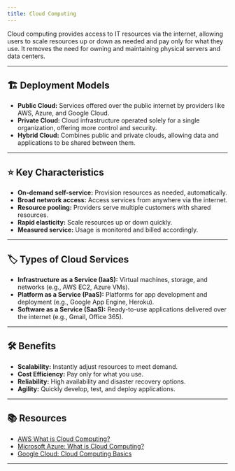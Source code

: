 ```yaml
---
title: Cloud Computing
---
```


Cloud computing provides access to IT resources via the internet, allowing users to scale resources up or down as needed and pay only for what they use. It removes the need for owning and maintaining physical servers and data centers.

---

## 🏗️ Deployment Models

- **Public Cloud:** Services offered over the public internet by providers like AWS, Azure, and Google Cloud.
- **Private Cloud:** Cloud infrastructure operated solely for a single organization, offering more control and security.
- **Hybrid Cloud:** Combines public and private clouds, allowing data and applications to be shared between them.

---

## ⭐ Key Characteristics

- **On-demand self-service:** Provision resources as needed, automatically.
- **Broad network access:** Access services from anywhere via the internet.
- **Resource pooling:** Providers serve multiple customers with shared resources.
- **Rapid elasticity:** Scale resources up or down quickly.
- **Measured service:** Usage is monitored and billed accordingly.

---

## 🏷️ Types of Cloud Services

- **Infrastructure as a Service (IaaS):** Virtual machines, storage, and networks (e.g., AWS EC2, Azure VMs).
- **Platform as a Service (PaaS):** Platforms for app development and deployment (e.g., Google App Engine, Heroku).
- **Software as a Service (SaaS):** Ready-to-use applications delivered over the internet (e.g., Gmail, Office 365).

---

## 🛠️ Benefits

- **Scalability:** Instantly adjust resources to meet demand.
- **Cost Efficiency:** Pay only for what you use.
- **Reliability:** High availability and disaster recovery options.
- **Agility:** Quickly develop, test, and deploy applications.

---

## 📚 Resources

- [AWS What is Cloud Computing?](https://aws.amazon.com/what-is-cloud-computing/)
- [Microsoft Azure: What is Cloud Computing?](https://azure.microsoft.com/en-us/resources/cloud-computing-dictionary/what-is-cloud-computing/)
- [Google Cloud: Cloud Computing Basics](https://cloud.google.com/learn/what-is-cloud-computing)

---
